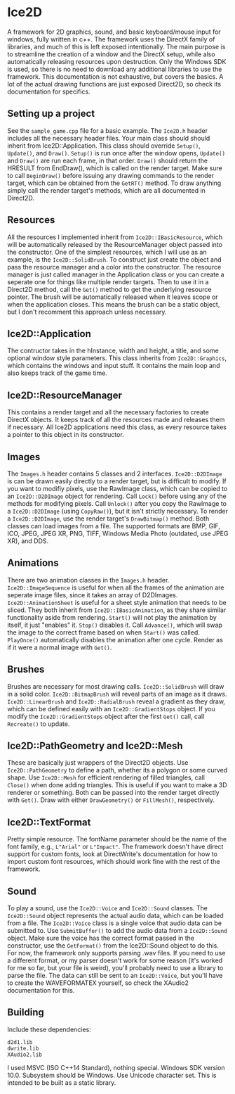 # Ice2D
A framework for 2D graphics, sound, and basic keyboard/mouse input for windows, fully written in c++. The framework uses the DirectX family of libraries, and much of this is left exposed intentionally. The main purpose is to streamline the creation of a window and the DirectX setup, while also automatically releasing resources upon destruction. Only the Windows SDK is used, so there is no need to download any additional libraries to use the framework. This documentation is not exhaustive, but covers the basics. A lot of the actual drawing functions are just exposed Direct2D, so check its documentation for specifics.

## Setting up a project
See the `sample_game.cpp` file for a basic example. The `Ice2D.h` header includes all the necessary header files. Your main class should should inherit from Ice2D::Application. This class should override `Setup()`, `Update()`, and `Draw()`. `Setup()` is run once after the window opens, `Update()` and `Draw()` are run each frame, in that order. `Draw()` should return the HRESULT from EndDraw(), which is called on the render target. Make sure to call `BeginDraw()` before issuing any drawing commands to the render target, which can be obtained from the `GetRT()` method. To draw anything simply call the render target's methods, which are all documented in Direct2D.

## Resources
All the resources I implemented inherit from `Ice2D::IBasicResource`, which will be automatically released by the ResourceManager object passed into the constructor. One of the simplest resources, which I will use as an example, is the `Ice2D::SolidBrush`. To construct just create the object and pass the resource manager and a color into the constructor. The resource manager is just called manager in the Application class or you can create a seperate one for things like multiple render targets. Then to use it in a Direct2D method, call the `Get()` method to get the underlying resource pointer. The brush will be automatically released when it leaves scope or when the application closes. This means the brush can be a static object, but I don't recomment this approach unless necessary.

## Ice2D::Application
The contructor takes in the hInstance, width and height, a title, and some optional window style parameters. This class inherits from `Ice2D::Graphics`, which contains the windows and input stuff. It contains the main loop and also keeps track of the game time.

## Ice2D::ResourceManager
This contains a render target and all the necessary factories to create DirectX objects. It keeps track of all the resources made and releases them if necessary. All Ice2D applications need this class, as every resource takes a pointer to this object in its constructor.

## Images
The `Images.h` header contains 5 classes and 2 interfaces. `Ice2D::D2DImage` is can be drawn easily directly to a render target, but is difficult to modify. If you want to modifiy pixels, use the RawImage class, which can be copied to an `Ice2D::D2DImage` object for rendering. Call `Lock()` before using any of the methods for modifying pixels. Call `Unlock()` after you copy the RawImage to a `Ice2D::D2DImage` (using `CopyRaw()`), but it isn't strictly necessary. To render a `Ice2D::D2DImage`, use the render target's `DrawBitmap()` method. Both classes can load images from a file. The supported formats are BMP, GIF, ICO, JPEG, JPEG XR, PNG, TIFF, Windows Media Photo (outdated, use JPEG XR), and DDS.

## Animations
There are two animation classes in the `Images.h` header. `Ice2D::ImageSequence` is useful for when all the frames of the animation are seperate image files, since it takes an array of D2DImages. `Ice2D::AnimationSheet` is useful for a sheet style animation that needs to be sliced. They both inherit from `Ice2D::IBasicAnimation`, as they share similar functionality aside from rendering. `Start()` will not play the animation by itself, it just "enables" it. `Stop()` disables it. Call `Advance()`, which will swap the image to the correct frame based on when `Start()` was called. `PlayOnce()` automatically disables the animation after one cycle. Render as if it were a normal image with `Get()`.

## Brushes
Brushes are necessary for most drawing calls. `Ice2D::SolidBrush` will draw in a solid color. `Ice2D::BitmapBrush` will reveal parts of an image as it draws. `Ice2D::LinearBrush` and `Ice2D::RadialBrush` reveal a gradient as they draw, which can be defined easily with an `Ice2D::GradientStops` object. If you modify the `Ice2D::GradientStops` object after the first `Get()` call, call `Recreate()` to update.

## Ice2D::PathGeometry and Ice2D::Mesh
These are basically just wrappers of the Direct2D objects. Use `Ice2D::PathGeometry` to define a path, whether its a polygon or some curved shape. Use `Ice2D::Mesh` for efficient rendering of filled triangles, call `Close()` when done adding triangles. This is useful if you want to make a 3D renderer or something. Both can be passed into the render target directly with `Get()`. Draw with either `DrawGeometry()` or `FillMesh()`, respectively.

## Ice2D::TextFormat
Pretty simple resource. The fontName parameter should be the name of the font family, e.g., `L"Arial"` or `L"Impact"`. The framework doesn't have direct support for custom fonts, look at DirectWrite's documentation for how to import custom font resources, which should work fine with the rest of the framework.

## Sound
To play a sound, use the `Ice2D::Voice` and `Ice2D::Sound` classes. The `Ice2D::Sound` object represents the actual audio data, which can be loaded from a file. The `Ice2D::Voice` class is a single voice that audio data can be submitted to. Use `SubmitBuffer()` to add the audio data from a `Ice2D::Sound` object. Make sure the voice has the correct format passed in the constructor, use the `GetFormat()` from the Ice2D::Sound object to do this. For now, the framework only supports parsing .wav files. If you need to use a different format, or my parser doesn't work for some reason (it's worked for me so far, but your file is weird), you'll probably need to use a library to parse the file. The data can still be sent to an `Ice2D::Voice`, but you'll have to create the WAVEFORMATEX yourself, so check the XAudio2 documentation for this.

## Building
Include these dependencies:
```
d2d1.lib
dwrite.lib
XAudio2.lib
```
I used MSVC (ISO C++14 Standard), nothing special. Windows SDK version 10.0. Subsystem should be Windows. Use Unicode character set. This is intended to be built as a static library.
